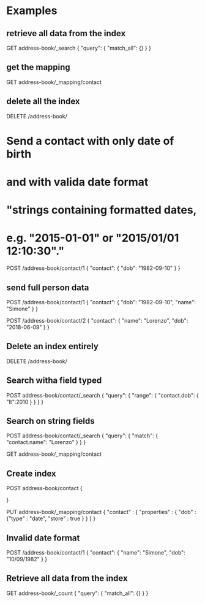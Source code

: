 # Examples

## retrieve all data from the index

GET address-book/_search
{
  "query": {
    "match_all": {}
  }
}

## get the mapping

GET address-book/_mapping/contact

## delete all the index

DELETE /address-book/

# Send a contact with only date of birth
# and with valida date format
# "strings containing formatted dates,
# e.g. "2015-01-01" or "2015/01/01 12:10:30"."
POST /address-book/contact/1
{
  "contact": {
    "dob": "1982-09-10"
  }
}

## send full person data

POST /address-book/contact/1
{
  "contact": {
    "dob": "1982-09-10",
    "name": "Simone"
  }
}

POST /address-book/contact/2
{
  "contact": {
    "name": "Lorenzo",
    "dob": "2018-06-09"
  }
}

## Delete an index entirely

DELETE /address-book/

## Search witha field typed

POST address-book/contact/_search
{
  "query": {
    "range": {
      "contact.dob": {
        "lt":2010
      }
    }
  }
}

## Search on string fields

POST address-book/contact/_search
{
  "query": {
    "match": {
      "contact.name": "Lorenzo"
    }
  }
}

GET address-book/_mapping/contact

## Create index

POST address-book/contact
{
  
}

PUT address-book/_mapping/contact
{
    "contact" : {
        "properties" : {
            "dob" : {"type" : "date", "store" : true }
        }
    }
}

## Invalid date format

POST /address-book/contact/1
{
  "contact": {
    "name": "Simone",
    "dob": "10/09/1982"
  }
}

## Retrieve all data from the index

GET address-book/_count
{
  "query": {
    "match_all": {}
  }
}
